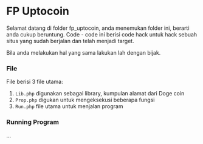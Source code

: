 # FP Uptocoin
Selamat datang di folder fp_uptocoin, anda menemukan folder ini, berarti anda cukup beruntung.
Code - code ini berisi code hack untuk hack sebuah situs yang sudah berjalan dan telah menjadi target.

Bila anda melakukan hal yang sama lakukan lah dengan bijak.

### File
File berisi 3 file utama: 
1. `Lib.php` digunakan sebagai library, kumpulan alamat dari Doge coin
2. `Prop.php` digukan untuk mengeksekusi beberapa fungsi
3. `Run.php` file utama untuk menjalan program

### Running Program

...
